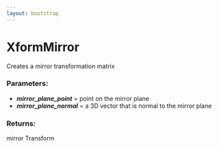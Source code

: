 ```yaml
---
layout: bootstrap
---
```


# XformMirror

Creates a mirror transformation matrix
          

### Parameters:

- ***mirror_plane_point*** = point on the mirror plane
- ***mirror_plane_normal*** = a 3D vector that is normal to the mirror plane
        

### Returns:


mirror Transform
        


